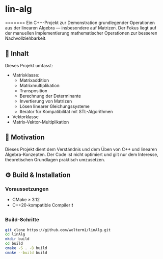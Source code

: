 
# lin-alg
=======
Ein C++-Projekt zur Demonstration grundlegender Operationen aus der linearen Algebra — insbesondere auf Matrizen. Der Fokus liegt auf der manuellen Implementierung mathematischer Operationen zur besseren Nachvollziehbarkeit.

## 📌 Inhalt

Dieses Projekt umfasst:
- Matrixklasse:
  - Matrixaddition
  - Matrixmultiplikation
  - Transposition
  - Berechnung der Determinante
  - Invertierung von Matrizen
  - Lösen linearer Gleichungssysteme
  - Iterator für Kompatibilität mit STL-Algorithmen
- Vektorklasse
- Matrix-Vektor-Multiplikation

## 🧠 Motivation

Dieses Projekt dient dem Verständnis und dem Üben von C++ und linearen Algebra-Konzepten. Der Code ist nicht optimiert und gilt nur dem Interesse, theoretischen Grundlagen praktisch umzusetzen.

## ⚙️ Build & Installation

### Voraussetzungen

- CMake ≥ 3.12
- C++20-kompatible Compiler ❗

### Build-Schritte

```bash
git clone https://github.com/wolterm1/linAlg.git
cd linAlg
mkdir build
cd build
cmake -S . -B build
cmake --build build
